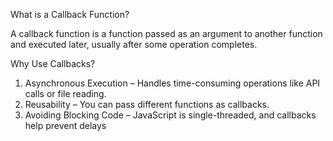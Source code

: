 What is a Callback Function?

A callback function is a function passed as an argument to another function and executed later, usually after some operation completes.

Why Use Callbacks?
1. Asynchronous Execution – Handles time-consuming operations like API calls or file reading.
2. Reusability – You can pass different functions as callbacks.
3. Avoiding Blocking Code – JavaScript is single-threaded, and callbacks help prevent delays
